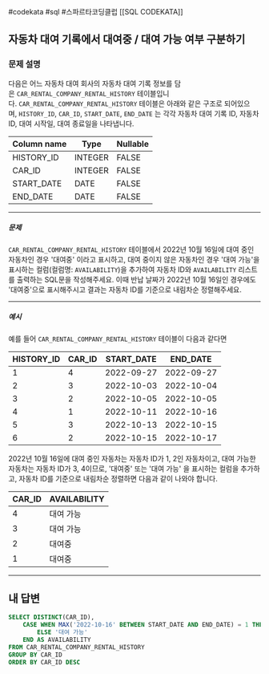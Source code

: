 #codekata #sql #스파르타코딩클럽 [[SQL CODEKATA]]

## 자동차 대여 기록에서 대여중 / 대여 가능 여부 구분하기

### 문제 설명
다음은 어느 자동차 대여 회사의 자동차 대여 기록 정보를 담은 `CAR_RENTAL_COMPANY_RENTAL_HISTORY` 테이블입니다. `CAR_RENTAL_COMPANY_RENTAL_HISTORY` 테이블은 아래와 같은 구조로 되어있으며, `HISTORY_ID`, `CAR_ID`, `START_DATE`, `END_DATE` 는 각각 자동차 대여 기록 ID, 자동차 ID, 대여 시작일, 대여 종료일을 나타냅니다.

|Column name|Type|Nullable|
|---|---|---|
|HISTORY_ID|INTEGER|FALSE|
|CAR_ID|INTEGER|FALSE|
|START_DATE|DATE|FALSE|
|END_DATE|DATE|FALSE|

---
##### 문제
`CAR_RENTAL_COMPANY_RENTAL_HISTORY` 테이블에서 2022년 10월 16일에 대여 중인 자동차인 경우 '대여중' 이라고 표시하고, 대여 중이지 않은 자동차인 경우 '대여 가능'을 표시하는 컬럼(컬럼명: `AVAILABILITY`)을 추가하여 자동차 ID와 `AVAILABILITY` 리스트를 출력하는 SQL문을 작성해주세요. 이때 반납 날짜가 2022년 10월 16일인 경우에도 '대여중'으로 표시해주시고 결과는 자동차 ID를 기준으로 내림차순 정렬해주세요.

---
##### 예시
예를 들어 `CAR_RENTAL_COMPANY_RENTAL_HISTORY` 테이블이 다음과 같다면

|HISTORY_ID|CAR_ID|START_DATE|END_DATE|
|---|---|---|---|
|1|4|2022-09-27|2022-09-27|
|2|3|2022-10-03|2022-10-04|
|3|2|2022-10-05|2022-10-05|
|4|1|2022-10-11|2022-10-16|
|5|3|2022-10-13|2022-10-15|
|6|2|2022-10-15|2022-10-17|

2022년 10월 16일에 대여 중인 자동차는 자동차 ID가 1, 2인 자동차이고, 대여 가능한 자동차는 자동차 ID가 3, 4이므로, '대여중' 또는 '대여 가능' 을 표시하는 컬럼을 추가하고, 자동차 ID를 기준으로 내림차순 정렬하면 다음과 같이 나와야 합니다.

|CAR_ID|AVAILABILITY|
|---|---|
|4|대여 가능|
|3|대여 가능|
|2|대여중|
|1|대여중|

---

## 내 답변

```sql
SELECT DISTINCT(CAR_ID), 
    CASE WHEN MAX('2022-10-16' BETWEEN START_DATE AND END_DATE) = 1 THEN '대여중'
        ELSE '대여 가능'
    END AS AVAILABILITY
FROM CAR_RENTAL_COMPANY_RENTAL_HISTORY
GROUP BY CAR_ID
ORDER BY CAR_ID DESC
```